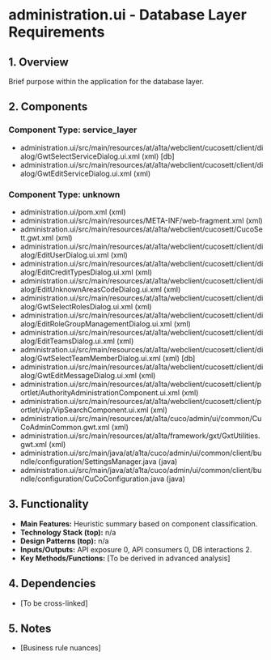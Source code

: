 # administration.ui - Database Layer Requirements

## 1. Overview

Brief purpose within the application for the database layer.

## 2. Components

### Component Type: service_layer

- administration.ui/src/main/resources/at/a1ta/webclient/cucosett/client/dialog/GwtSelectServiceDialog.ui.xml (xml) [db]
- administration.ui/src/main/resources/at/a1ta/webclient/cucosett/client/dialog/GwtEditServiceDialog.ui.xml (xml)

### Component Type: unknown

- administration.ui/pom.xml (xml)
- administration.ui/src/main/resources/META-INF/web-fragment.xml (xml)
- administration.ui/src/main/resources/at/a1ta/webclient/cucosett/CucoSett.gwt.xml (xml)
- administration.ui/src/main/resources/at/a1ta/webclient/cucosett/client/dialog/EditUserDialog.ui.xml (xml)
- administration.ui/src/main/resources/at/a1ta/webclient/cucosett/client/dialog/EditCreditTypesDialog.ui.xml (xml)
- administration.ui/src/main/resources/at/a1ta/webclient/cucosett/client/dialog/EditUnknownAreasCodeDialog.ui.xml (xml)
- administration.ui/src/main/resources/at/a1ta/webclient/cucosett/client/dialog/GwtSelectRolesDialog.ui.xml (xml)
- administration.ui/src/main/resources/at/a1ta/webclient/cucosett/client/dialog/EditRoleGroupManagementDialog.ui.xml (xml)
- administration.ui/src/main/resources/at/a1ta/webclient/cucosett/client/dialog/EditTeamsDialog.ui.xml (xml)
- administration.ui/src/main/resources/at/a1ta/webclient/cucosett/client/dialog/GwtSelectTeamMemberDialog.ui.xml (xml) [db]
- administration.ui/src/main/resources/at/a1ta/webclient/cucosett/client/dialog/GwtEditMessageDialog.ui.xml (xml)
- administration.ui/src/main/resources/at/a1ta/webclient/cucosett/client/portlet/AuthorityAdministrationComponent.ui.xml (xml)
- administration.ui/src/main/resources/at/a1ta/webclient/cucosett/client/portlet/vip/VipSearchComponent.ui.xml (xml)
- administration.ui/src/main/resources/at/a1ta/cuco/admin/ui/common/CuCoAdminCommon.gwt.xml (xml)
- administration.ui/src/main/resources/at/a1ta/framework/gxt/GxtUtilities.gwt.xml (xml)
- administration.ui/src/main/java/at/a1ta/cuco/admin/ui/common/client/bundle/configuration/SettingsManager.java (java)
- administration.ui/src/main/java/at/a1ta/cuco/admin/ui/common/client/bundle/configuration/CuCoConfiguration.java (java)


## 3. Functionality

- **Main Features:** Heuristic summary based on component classification.
- **Technology Stack (top):** n/a
- **Design Patterns (top):** n/a
- **Inputs/Outputs:** API exposure 0, API consumers 0, DB interactions 2.
- **Key Methods/Functions:** [To be derived in advanced analysis]

## 4. Dependencies

- [To be cross-linked]

## 5. Notes

- [Business rule nuances]
